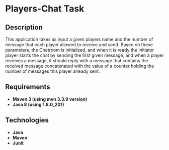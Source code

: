 # Players-Chat Task

## Description
This application takes as input a given players name and the number of message that each player allowed to receive and send. Based on these parameters, the Chatroom is initialized, and when it is ready the initiator player starts the chat by sending the first given message, and when a player receives a message, it should reply with a message that contains the received message concatenated with the value of a counter holding the number of messages this player already sent.

## Requirements 
* **Maven 3 (using mvn 3.3.9 version)**
* **Java 8 (using 1.8.0_201)**

## Technologies
* **Java**
* **Maven**
* **Junit**


